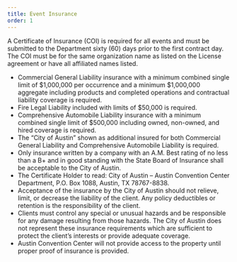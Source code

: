 ```yaml
---
title: Event Insurance
order: 1
---
```


A Certificate of Insurance (COI) is required for all events and must be submitted to the Department sixty (60) days prior to the first contract day. The COI must be for the same organization name as listed on the License agreement or have all affiliated names listed.

- Commercial General Liability insurance with a minimum combined single limit of $1,000,000 per occurrence and a minimum $1,000,000 aggregate including products and completed operations and contractual liability coverage is required.
- Fire Legal Liability included with limits of $50,000 is required.
- Comprehensive Automobile Liability insurance with a minimum combined single limit of $500,000 including owned, non-owned, and hired coverage is required.
- The “City of Austin” shown as additional insured for both Commercial General Liability and Comprehensive Automobile Liability is required.
- Only insurance written by a company with an A.M. Best rating of no less than a B+ and in good standing with the State Board of Insurance shall be acceptable to the City of Austin.
- The Certificate Holder to read: City of Austin – Austin Convention Center Department, P.O. Box 1088, Austin, TX 78767-8838.
- Acceptance of the insurance by the City of Austin should not relieve, limit, or decrease the liability of the client. Any policy deductibles or retention is the responsibility of the client.
- Clients must control any special or unusual hazards and be responsible for any damage resulting from those hazards. The City of Austin does not represent these insurance requirements which are sufficient to protect the client’s interests or provide adequate coverage.
- Austin Convention Center will not provide access to the property until proper proof of insurance is provided.
